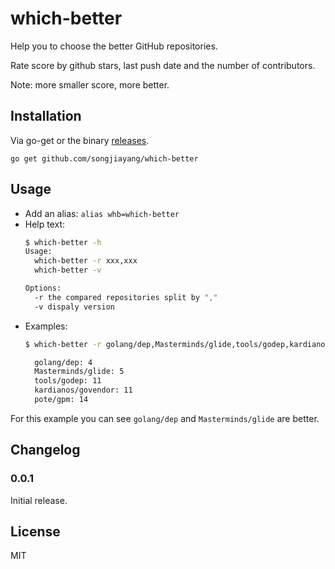 # which-better

Help you to choose the better GitHub repositories.

Rate score by github stars, last push date and the number of contributors.

Note: more smaller score, more better.

## Installation

Via go-get or the binary [releases](https://github.com/songjiayang/which-better/releases).

```
go get github.com/songjiayang/which-better
```

## Usage

* Add an alias: `alias whb=which-better`
* Help text:
  ```sh
  $ which-better -h
  Usage:
    which-better -r xxx,xxx
    which-better -v

  Options:
    -r the compared repositories split by ","
    -v dispaly version
  ```
* Examples:
  ```sh
  $ which-better -r golang/dep,Masterminds/glide,tools/godep,kardianos/govendor,pote/gpm

    golang/dep: 4
    Masterminds/glide: 5
    tools/godep: 11
    kardianos/govendor: 11
    pote/gpm: 14
  ```
For this example you can see `golang/dep` and `Masterminds/glide` are better.

## Changelog

### 0.0.1

Initial release.

## License

MIT
